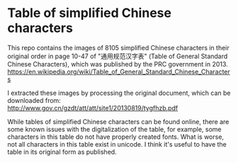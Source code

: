# Table of simplified Chinese characters
This repo contains the images of 8105 simplified Chinese characters in their original order in page 10-47 of "通用规范汉字表" (Table of General Standard Chinese Characters), which was published by the PRC government in 2013.
https://en.wikipedia.org/wiki/Table_of_General_Standard_Chinese_Characters

I extracted these images by processing the original document, which can be downloaded from:
http://www.gov.cn/gzdt/att/att/site1/20130819/tygfhzb.pdf

While tables of simplified Chinese characters can be found online, there are some known issues with the digitalization of the table, for example, some characters in this table do not have properly created fonts. What is worse, not all characters in this table exist in unicode. I think it's useful to have the table in its original form as published.
